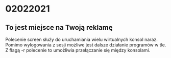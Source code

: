 # 02022021

## To jest miejsce na Twoją reklamę

Polecenie screen służy do uruchamiania wielu wirtualnych konsol naraz. 
Pomimo wylogowania z sesji możliwe jest dalsze działanie programów w tle.
Z flagą -r polecenie to umożliwia przełączanie się między konsolami.
